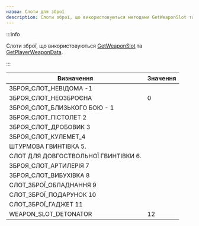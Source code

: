 ```yaml
---
назва: Слоти для зброї
description: Слоти зброї, що використовуються методами GetWeaponSlot та GetPlayerWeaponData.
---
```


:::info

Слоти зброї, що використовуються [GetWeaponSlot](../functions/GetWeaponSlot) та [GetPlayerWeaponData](../functions/GetPlayerWeaponData).

:::

| Визначення | Значення |
|---------------------------|-------|
| ЗБРОЯ_СЛОТ_НЕВІДОМА -1
| ЗБРОЯ_СЛОТ_НЕОЗБРОЄНА | 0
| ЗБРОЯ_СЛОТ_БЛИЗЬКОГО БОЮ - 1
| ЗБРОЯ_СЛОТ_ПІСТОЛЕТ 2
| ЗБРОЯ_СЛОТ_ДРОБОВИК 3
| ЗБРОЯ_СЛОТ_КУЛЕМЕТ_4
| ШТУРМОВА ГВИНТІВКА 5.
| СЛОТ ДЛЯ ДОВГОСТВОЛЬНОЇ ГВИНТІВКИ 6.
| ЗБРОЯ_СЛОТ_АРТИЛЕРІЯ 7
| ЗБРОЯ_СЛОТ_ВИБУХІВКА 8
| СЛОТ_ЗБРОЇ_ОБЛАДНАННЯ 9
| СЛОТ_ЗБРОЇ_ПОДАРУНОК 10
| СЛОТ_ЗБРОЇ_ГАДЖЕТ 11
WEAPON_SLOT_DETONATOR | 12 | | WEAPON_SLOT_DETONATOR


